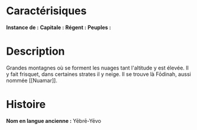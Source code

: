 # Caractérisiques
**Instance de :** 
**Capitale :** 
**Régent :** 
**Peuples :** 
# Description
Grandes montagnes où se forment les nuages tant l'altitude y est élevée. Il y fait frisquet, dans certaines strates il y neige. Il se trouve là Fōdinah, aussi nommée [[Nuamar]].
# Histoire
**Nom en langue ancienne :** Yēbrē-Yēvo